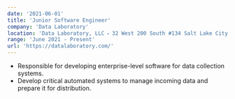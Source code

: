 ```yaml
---
date: '2021-06-01'
title: 'Junior Software Engineer'
company: 'Data Laboratory'
location: 'Data Laboratory, LLC ⬝ 32 West 200 South #134 Salt Lake City, UT 84101'
range: 'June 2021 - Present'
url: 'https://datalaboratory.com/'
---
```


- Responsible for developing enterprise-level software for data collection systems.
- Develop critical automated systems to manage incoming data and prepare it for distribution.

